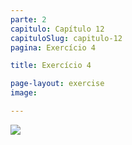 ```yaml
---
parte: 2
capitulo: Capítulo 12
capituloSlug: capitulo-12
pagina: Exercício 4

title: Exercício 4

page-layout: exercise
image:

---
```


<img src="{{site.baseurl}}/assets/graphics/content/2_5_1_4.png"/>
